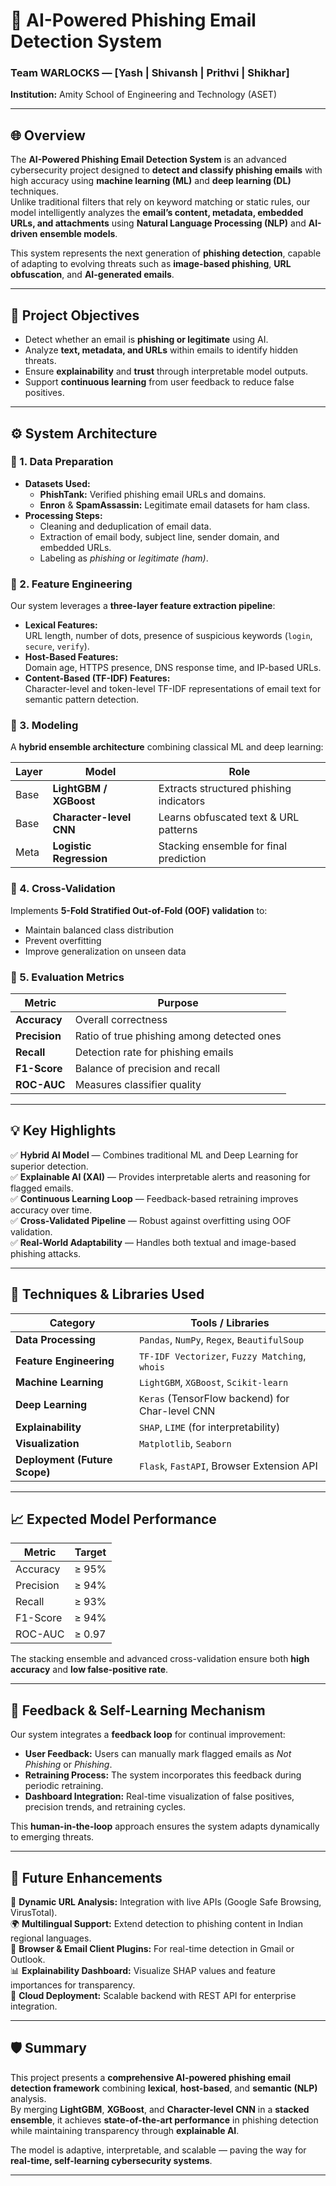 # 📧 AI-Powered Phishing Email Detection System

### Team WARLOCKS — [Yash | Shivansh | Prithvi | Shikhar]  
**Institution:** Amity School of Engineering and Technology (ASET)

---

## 🌐 Overview

The **AI-Powered Phishing Email Detection System** is an advanced cybersecurity project designed to **detect and classify phishing emails** with high accuracy using **machine learning (ML)** and **deep learning (DL)** techniques.  
Unlike traditional filters that rely on keyword matching or static rules, our model intelligently analyzes the **email’s content, metadata, embedded URLs, and attachments** using **Natural Language Processing (NLP)** and **AI-driven ensemble models**.

This system represents the next generation of **phishing detection**, capable of adapting to evolving threats such as **image-based phishing**, **URL obfuscation**, and **AI-generated emails**.

---

## 🎯 Project Objectives

- Detect whether an email is **phishing or legitimate** using AI.
- Analyze **text, metadata, and URLs** within emails to identify hidden threats.
- Ensure **explainability** and **trust** through interpretable model outputs.
- Support **continuous learning** from user feedback to reduce false positives.

---

## ⚙️ System Architecture

### 🧩 1. Data Preparation
- **Datasets Used:**  
  - **PhishTank:** Verified phishing email URLs and domains.  
  - **Enron** & **SpamAssassin:** Legitimate email datasets for ham class.  
- **Processing Steps:**  
  - Cleaning and deduplication of email data.  
  - Extraction of email body, subject line, sender domain, and embedded URLs.  
  - Labeling as *phishing* or *legitimate (ham)*.

### 🧩 2. Feature Engineering
Our system leverages a **three-layer feature extraction pipeline**:
- **Lexical Features:**  
  URL length, number of dots, presence of suspicious keywords (`login`, `secure`, `verify`).
- **Host-Based Features:**  
  Domain age, HTTPS presence, DNS response time, and IP-based URLs.
- **Content-Based (TF-IDF) Features:**  
  Character-level and token-level TF-IDF representations of email text for semantic pattern detection.

### 🧩 3. Modeling
A **hybrid ensemble architecture** combining classical ML and deep learning:

| Layer | Model | Role |
|-------|--------|------|
| Base | **LightGBM / XGBoost** | Extracts structured phishing indicators |
| Base | **Character-level CNN** | Learns obfuscated text & URL patterns |
| Meta | **Logistic Regression** | Stacking ensemble for final prediction |

### 🧩 4. Cross-Validation
Implements **5-Fold Stratified Out-of-Fold (OOF) validation** to:
- Maintain balanced class distribution  
- Prevent overfitting  
- Improve generalization on unseen data

### 🧩 5. Evaluation Metrics
| Metric | Purpose |
|---------|----------|
| **Accuracy** | Overall correctness |
| **Precision** | Ratio of true phishing among detected ones |
| **Recall** | Detection rate for phishing emails |
| **F1-Score** | Balance of precision and recall |
| **ROC-AUC** | Measures classifier quality |

---

## 💡 Key Highlights

✅ **Hybrid AI Model** — Combines traditional ML and Deep Learning for superior detection.  
✅ **Explainable AI (XAI)** — Provides interpretable alerts and reasoning for flagged emails.  
✅ **Continuous Learning Loop** — Feedback-based retraining improves accuracy over time.  
✅ **Cross-Validated Pipeline** — Robust against overfitting using OOF validation.  
✅ **Real-World Adaptability** — Handles both textual and image-based phishing attacks.

---

## 🧠 Techniques & Libraries Used

| Category | Tools / Libraries |
|-----------|-------------------|
| **Data Processing** | `Pandas`, `NumPy`, `Regex`, `BeautifulSoup` |
| **Feature Engineering** | `TF-IDF Vectorizer`, `Fuzzy Matching`, `whois` |
| **Machine Learning** | `LightGBM`, `XGBoost`, `Scikit-learn` |
| **Deep Learning** | `Keras` (TensorFlow backend) for Char-level CNN |
| **Explainability** | `SHAP`, `LIME` (for interpretability) |
| **Visualization** | `Matplotlib`, `Seaborn` |
| **Deployment (Future Scope)** | `Flask`, `FastAPI`, Browser Extension API |

---

## 📈 Expected Model Performance

| Metric | Target |
|---------|---------|
| Accuracy | ≥ 95% |
| Precision | ≥ 94% |
| Recall | ≥ 93% |
| F1-Score | ≥ 94% |
| ROC-AUC | ≥ 0.97 |

The stacking ensemble and advanced cross-validation ensure both **high accuracy** and **low false-positive rate**.

---

## 🔄 Feedback & Self-Learning Mechanism

Our system integrates a **feedback loop** for continual improvement:
- **User Feedback:** Users can manually mark flagged emails as *Not Phishing* or *Phishing*.
- **Retraining Process:** The system incorporates this feedback during periodic retraining.
- **Dashboard Integration:** Real-time visualization of false positives, precision trends, and retraining cycles.

This **human-in-the-loop** approach ensures the system adapts dynamically to emerging threats.

---

## 🧭 Future Enhancements

🚀 **Dynamic URL Analysis:** Integration with live APIs (Google Safe Browsing, VirusTotal).  
🌍 **Multilingual Support:** Extend detection to phishing content in Indian regional languages.  
🧩 **Browser & Email Client Plugins:** For real-time detection in Gmail or Outlook.  
📊 **Explainability Dashboard:** Visualize SHAP values and feature importances for transparency.  
🔐 **Cloud Deployment:** Scalable backend with REST API for enterprise integration.

---
## 🛡️ Summary

This project presents a **comprehensive AI-powered phishing email detection framework** combining **lexical**, **host-based**, and **semantic (NLP)** analysis.  
By merging **LightGBM**, **XGBoost**, and **Character-level CNN** in a **stacked ensemble**, it achieves **state-of-the-art performance** in phishing detection while maintaining transparency through **explainable AI**.  

The model is adaptive, interpretable, and scalable — paving the way for **real-time, self-learning cybersecurity systems**.

---
